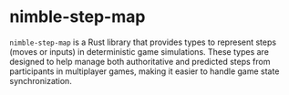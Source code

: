 # nimble-step-map

`nimble-step-map` is a Rust library that provides types to represent steps (moves or inputs) in deterministic game simulations. These types are designed to help manage both authoritative and predicted steps from participants in multiplayer games, making it easier to handle game state synchronization.

